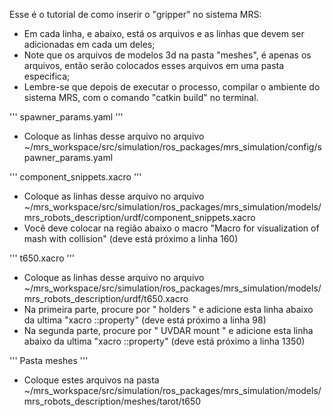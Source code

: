 Esse é o tutorial de como inserir o "gripper" no sistema MRS:

- Em cada linha, e abaixo, está os arquivos e as linhas que devem ser adicionadas em cada um deles;
- Note que os arquivos de modelos 3d na pasta "meshes", é apenas os arquivos, então serão colocados esses arquivos em uma pasta especifica;
- Lembre-se que depois de executar o processo, compilar o ambiente do sistema MRS, com o comando "catkin build" no terminal.

'''
spawner_params.yaml
'''
- Coloque as linhas desse arquivo no arquivo ~/mrs_workspace/src/simulation/ros_packages/mrs_simulation/config/spawner_params.yaml

'''
component_snippets.xacro
'''
- Coloque as linhas desse arquivo no arquivo ~/mrs_workspace/src/simulation/ros_packages/mrs_simulation/models/mrs_robots_description/urdf/component_snippets.xacro
- Você deve colocar na região abaixo o macro "Macro for visualization of mash with collision" (deve está próximo a linha 160)

'''
t650.xacro
'''
- Coloque as linhas desse arquivo no arquivo ~/mrs_workspace/src/simulation/ros_packages/mrs_simulation/models/mrs_robots_description/urdf/t650.xacro
- Na primeira parte, procure por " holders " e adicione esta linha abaixo da ultima "xacro ::property" (deve está próximo a linha 98)
- Na segunda parte, procure por " UVDAR mount " e adicione esta linha abaixo da ultima "xacro ::property" (deve está próximo a linha 1350)

'''
Pasta meshes
'''
- Coloque estes arquivos na pasta ~/mrs_workspace/src/simulation/ros_packages/mrs_simulation/models/mrs_robots_description/meshes/tarot/t650
